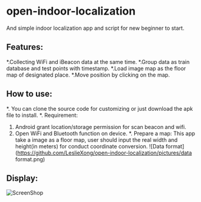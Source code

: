 # open-indoor-localization
And simple indoor localization app and script for new beginner to start.

## Features:
*.Collecting WiFi and iBeacon data at the same time.
*.Group data as train database and test points with timestamp.
*.Load image map as the floor map of designated place.
*.Move position by clicking on the map.

## How to use:
*. You can clone the source code for customizing or just download the apk file to install.
*. Requirement:
   1. Android grant location/storage permission for scan beacon and wifi.
   2. Open WiFi and Bluetooth function on device.
*. Prepare a map: This app take a image as a floor map, user should input the real width and height(in meters) for conduct coordinate conversion.
   ![Data format](https://github.com/LeslieXong/open-indoor-localization/pictures/data format.png)

## Display:
![ScreenShop](https://github.com/LeslieXong/open-indoor-localization/pictures/screenshot.jpg)



